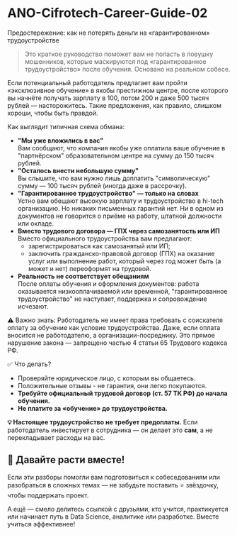 # ANO-Cifrotech-Career-Guide-02
Предостережение: как не потерять деньги на «гарантированном» трудоустройстве
> Это краткое руководство поможет вам не попасть в ловушку мошенников, которые маскируются под «гарантированное трудоустройство» после обучения.  Основано на реальном собесе.

Если потенциальный работодатель предлагает вам пройти «эксклюзивное обучение» в якобы престижном центре, после которого вы начнёте получать зарплату в 100, потом 200 и даже 500 тысяч рублей — насторожитесь.
Такие предложения, как правило, слишком хороши, чтобы быть правдой.

Как выглядит типичная схема обмана:
* **"Мы уже вложились в вас"**\
Вам сообщают, что компания якобы уже оплатила ваше обучение в "партнёрском" образовательном центре на сумму до 150 тысяч рублей.
* **"Осталось внести небольшую сумму"**\
Вы слышите, что вам нужно лишь доплатить "символическую" сумму — 100 тысяч рублей (иногда даже в рассрочку).
* **"Гарантированное трудоустройство" — только на словах**\
Устно вам обещают высокую зарплату и трудоустройство в hi-tech организацию. Но никаких письменных гарантий нет. Ни в одном из документов не говорится о приёме на работу, штатной должности или окладе.
* **Вместо трудового договора — ГПХ через самозанятость или ИП**\
    Вместо официального трудоустройства вам предлагают:
    * зарегистрироваться как самозанятый или ИП;
    * заключить гражданско-правовой договор (ГПХ) на оказание услуг или выполнение работ, который через год может быть (а может и нет) переоформят на трудовой.
* **Реальность не соответствует обещаниям**\
После оплаты обучения и оформления документов: работа оказывается низкооплачиваемой или временной,
"гарантированное трудоустройство" не наступает, поддержка и сопровождение исчезают.
  
⚠️ Важно знать:
Работодатель не имеет права требовать с соискателя оплату за обучение как условие трудоустройства. Даже, если оплата вносится не работодателю, а организации-посреднику.
Это прямое нарушение закона — запрещено частью 4 статьи 65 Трудового кодекса РФ.

✅ Что делать?
* Проверяйте юридическое лицо, с которым вы общаетесь.
* Положительные отзывы - не гарантия, они легко покупаются.
* **Требуйте официальный трудовой договор (ст. 57 ТК РФ) до начала обучения.**
* **Не платите за «обучение» до трудоустройства.**

**💡 Настоящее трудоустройство не требует предоплаты.**
Если работодатель инвестирует в сотрудника — он делает это **сам**, а не перекладывает расходы на вас.

## 🚀 Давайте расти вместе!
Если эти разборы помогли вам подготовиться к собеседованиям или разобраться в сложных темах — не забудьте поставить ⭐ звёздочку, чтобы поддержать проект.

А ещё — смело делитесь ссылкой с друзьями, кто учится, практикуется или начинает путь в Data Science, аналитике или разработке. Вместе учиться эффективнее!
